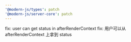 ```yaml
---
'@modern-js/types': patch
'@modern-js/server-core': patch
---
```


fix: user can get status in afterRenderContext
fix: 用户可以从 afterRenderContext 上拿到 status
